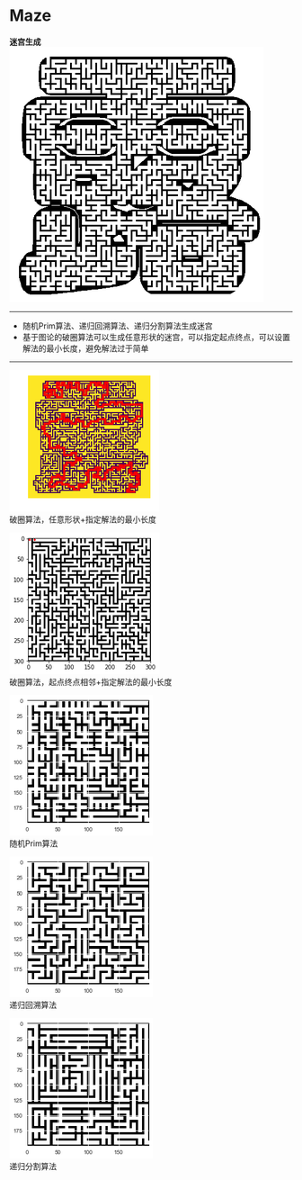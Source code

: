 # Maze
**迷宫生成**  
![lumaze](res/lumaze.png)
***

* 随机Prim算法、递归回溯算法、递归分割算法生成迷宫
* 基于图论的破圈算法可以生成任意形状的迷宫，可以指定起点终点，可以设置解法的最小长度，避免解法过于简单
***
![lumaze_ans](res/lumaze_ans.png)  
破圈算法，任意形状+指定解法的最小长度 

![neighbor](res/neighbor.png)  
破圈算法，起点终点相邻+指定解法的最小长度  

![Prim](res/Prim.png)  
随机Prim算法  

![ReBT](res/ReBT.png)  
递归回溯算法  

![ReD](res/ReD.png)  
递归分割算法  